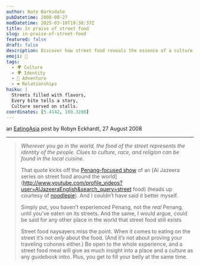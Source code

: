```yaml
---
author: Nate Barksdale
pubDatetime: 2008-08-27
modDatetime: 2025-03-10T19:38:37Z
title: In praise of street food
slug: in-praise-of-street-food
featured: false
draft: false
description: Discover how street food reveals the essence of a culture and its people.
emoji: 🍜
tags:
  - 🌍 Culture
  - 🌍 Identity
  - 🌊 Adventure
  - ❤️ Relationships
haiku: |
  Streets filled with flavors,  
  Every bite tells a story,  
  Culture served on stalls.
coordinates: [5.4142, 100.3288]
---
```


an [EatingAsia](http://web.archive.org/web/20150911180335/http://eatingasia.typepad.com/eatingasia/2008/08/in-praise-of-st.html) post by Robyn Eckhardt, 27 August 2008

---

> _Wherever you go in the world, the food of the street represents the identity of the people. Clues to culture, race, and religion can be found in the local cuisine._
>
> That quote kicks off the [Penang-focused show](http://www.youtube.com/watch?v=odhNzKctM6w) of an [Al Jazeera series on street food around the world](http://www.youtube.com/profile_videos?user=AlJazeeraEnglish&search_query=street food) (heads up courtesy of [noodlepie](http://web.archive.org/web/20231210130316/https://noodlepie.typepad.com/)). And I couldn’t have said it better myself.
>
> Simply put, you haven’t experienced Penang, not the _real_ Penang, until you’ve eaten on its streets. And the same, I would argue, could be said for any other place in the world that street food still exists
>
> Street food naysayers miss the point. When it comes to eating on the street it’s not _only_ about the food. (And it’s not about proving your traveling cohones either.) Be open to the whole experience, and a street food meal will give as much insight into a place and a culture as any guidebook intro. Plus, you get to fill your belly at the same time.

